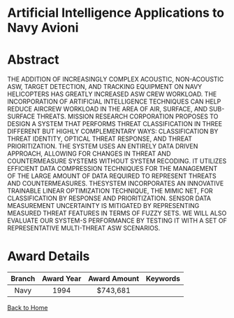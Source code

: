 
Artificial Intelligence Applications to Navy Avioni
===================================================

# Abstract


THE ADDITION OF INCREASINGLY COMPLEX ACOUSTIC, NON-ACOUSTIC ASW, TARGET DETECTION, AND TRACKING EQUIPMENT ON NAVY HELICOPTERS HAS GREATLY INCREASED ASW CREW WORKLOAD. THE INCORPORATION OF ARTIFICIAL INTELLIGENCE TECHNIQUES CAN HELP REDUCE AIRCREW WORKLOAD IN THE AREA OF AIR, SURFACE, AND SUB-SURFACE THREATS. MISSION RESEARCH CORPORATION PROPOSES TO DESIGN A SYSTEM THAT PERFORMS THREAT CLASSIFICATION IN THREE DIFFERENT BUT HIGHLY COMPLEMENTARY WAYS: CLASSIFICATION BY THREAT IDENTITY, OPTICAL THREAT RESPONSE, AND THREAT PRIORITIZATION. THE SYSTEM USES AN ENTIRELY DATA DRIVEN APPROACH, ALLOWING FOR CHANGES IN THREAT AND COUNTERMEASURE SYSTEMS WITHOUT SYSTEM RECODING. IT UTILIZES EFFICIENT DATA COMPRESSION TECHNIQUES FOR THE MANAGEMENT OF THE LARGE AMOUNT OF DATA REQUIRED TO REPRESENT THREATS AND COUNTERMEASURES. THESYSTEM INCORPORATES AN INNOVATIVE TRAINABLE LINEAR OPTIMIZATION TECHNIQUE, THE MIMIC NET, FOR CLASSIFICATION BY RESPONSE AND PRIORITIZATION. SENSOR DATA MEASUREMENT UNCERTAINTY IS MITIGATED BY REPRESENTING MEASURED THREAT FEATURES IN TERMS OF FUZZY SETS. WE WILL ALSO EVALUATE OUR SYSTEM-S PERFORMANCE BY TESTING IT WITH A SET OF REPRESENTATIVE MULTI-THREAT ASW SCENARIOS.  

# Award Details

|Branch|Award Year|Award Amount|Keywords|
| :---: | :---: | :---: | :---: |
|Navy|1994|$743,681||
  
  


[Back to Home](https://github.com/chrischow/dod_sbir_awards/JT/#206)